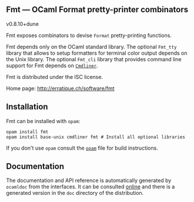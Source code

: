 Fmt — OCaml Format pretty-printer combinators
-------------------------------------------------------------------------------
v0.8.10+dune

Fmt exposes combinators to devise `Format` pretty-printing functions.

Fmt depends only on the OCaml standard library. The optional `Fmt_tty`
library that allows to setup formatters for terminal color output
depends on the Unix library. The optional `Fmt_cli` library that
provides command line support for Fmt depends on [`Cmdliner`][cmdliner].

Fmt is distributed under the ISC license.

[cmdliner]: http://erratique.ch/software/cmdliner

Home page: http://erratique.ch/software/fmt  

## Installation

Fmt can be installed with `opam`:

    opam install fmt
    opam install base-unix cmdliner fmt # Install all optional libraries

If you don't use `opam` consult the [`opam`](opam) file for build
instructions.

## Documentation

The documentation and API reference is automatically generated by
`ocamldoc` from the interfaces. It can be consulted [online][doc]
and there is a generated version in the `doc` directory of the
distribution.

[doc]: http://erratique.ch/software/fmt/doc/
